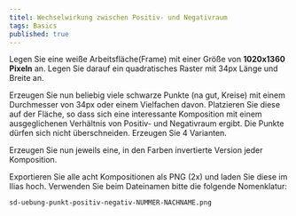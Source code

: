 ```yaml
---
titel: Wechselwirkung zwischen Positiv- und Negativraum
tags: Basics
published: true
---
```


Legen Sie eine weiße Arbeitsfläche(Frame) mit einer Größe von **1020x1360 Pixeln** an. Legen Sie darauf ein quadratisches Raster mit 34px Länge und Breite an.

Erzeugen Sie nun beliebig viele schwarze Punkte (na gut, Kreise) mit einem Durchmesser von 34px oder einem Vielfachen davon. Platzieren Sie diese auf der Fläche, so dass sich eine interessante Komposition mit einem ausgeglichenen Verhältnis von Positiv- und Negativraum ergibt. Die Punkte dürfen sich nicht überschneiden. Erzeugen Sie 4 Varianten. 

Erzeugen Sie nun jeweils eine, in den Farben invertierte Version jeder Komposition.

Exportieren Sie alle acht Kompositionen als PNG (2x) und laden Sie diese im Ilias hoch. Verwenden Sie beim Dateinamen bitte die folgende Nomenklatur:

```sd-uebung-punkt-positiv-negativ-NUMMER-NACHNAME.png```